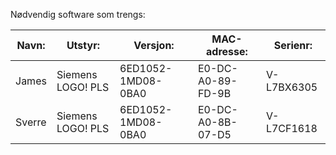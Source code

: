 Nødvendig software som trengs:

| Navn: |  Utstyr:      | Versjon:          | MAC-adresse:  |Serienr: |
|------------------|--------------------|-----------|----------------------------|----------- |
| James | Siemens LOGO! PLS | 6ED1052-1MD08-0BA0 | E0-DC-A0-89-FD-9B | V-L7BX6305 |
| Sverre | Siemens LOGO! PLS | 6ED1052-1MD08-0BA0 | E0-DC-A0-8B-07-D5 | V-L7CF1618 |

